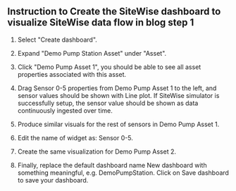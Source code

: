 ## Instruction to Create the SiteWise dashboard to visualize SiteWise data flow in blog step 1

1. Select "Create dashboard".
2. Expand "Demo Pump Station Asset" under "Asset".
3. Click "Demo Pump Asset 1", you should be able to see all asset properties associated with this asset.
4. Drag Sensor 0-5 properties from Demo Pump Asset 1 to the left, and sensor values should be shown with Line plot. If SiteWise simulator is successfully setup, the sensor value should be shown as data continuously ingested over time.
5. Produce similar visuals for the rest of sensors in Demo Pump Asset 1.
6. Edit the name of widget as: Sensor 0-5.

7. Create the same visualization for Demo Pump Asset 2. 

8. Finally, replace the default dashboard name New dashboard with something meaningful, e.g. DemoPumpStation. Click on Save dashboard to save your dashboard.
